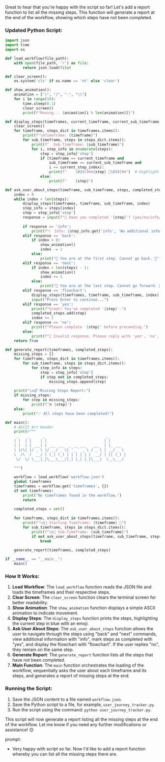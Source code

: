 Great to hear that you're happy with the script so far! Let's add a report function to list all the missing steps. This function will generate a report at the end of the workflow, showing which steps have not been completed.

### Updated Python Script:
```python
import json
import time
import os

def load_workflow(file_path):
    with open(file_path, 'r') as file:
        return json.load(file)

def clear_screen():
    os.system('cls' if os.name == 'nt' else 'clear')

def show_animation():
    animation = ["|", "/", "-", "\\"]
    for i in range(10):
        time.sleep(0.1)
        clear_screen()
        print(f"Moving... {animation[i % len(animation)]}")

def display_steps(timeframes, current_timeframe, current_sub_timeframe, current_step_index):
    clear_screen()
    for timeframe, steps_dict in timeframes.items():
        print(f"\nTimeframe: {timeframe}")
        for sub_timeframe, steps in steps_dict.items():
            print(f"  Sub-Timeframe: {sub_timeframe}")
            for i, step_info in enumerate(steps):
                step = step_info['step']
                if (timeframe == current_timeframe and 
                    sub_timeframe == current_sub_timeframe and 
                    i == current_step_index):
                    print(f"    \033[94m{step} 🌟\033[0m")  # Highlight current step in blue with emoji
                else:
                    print(f"    {step}")

def ask_user_about_steps(timeframe, sub_timeframe, steps, completed_steps):
    index = 0
    while index < len(steps):
        display_steps(timeframes, timeframe, sub_timeframe, index)
        step_info = steps[index]
        step = step_info['step']
        response = input(f"🌟 Have you completed '{step}'? (yes/no/info/back/next/flowchart): ").strip().lower()
        
        if response == 'info':
            print(f"ℹ️  Info: {step_info.get('info', 'No additional information available.')}")
        elif response == 'back':
            if index > 0:
                show_animation()
                index -= 1
            else:
                print("🚧 You are at the first step. Cannot go back. 🚧")
        elif response == 'next':
            if index < len(steps) - 1:
                show_animation()
                index += 1
            else:
                print("🚧 You are at the last step. Cannot go forward. 🚧")
        elif response == 'flowchart':
            display_steps(timeframes, timeframe, sub_timeframe, index)
            input("Press Enter to continue...")
        elif response == 'yes':
            print(f"Great! You've completed '{step}'.")
            completed_steps.add(step)
            index += 1
        elif response == 'no':
            print(f"Please complete '{step}' before proceeding.")
        else:
            print(f"🚧 Invalid response. Please reply with 'yes', 'no', 'info', 'back', 'next', or 'flowchart'. 🚧")
    return True

def generate_report(timeframes, completed_steps):
    missing_steps = []
    for timeframe, steps_dict in timeframes.items():
        for sub_timeframe, steps in steps_dict.items():
            for step_info in steps:
                step = step_info['step']
                if step not in completed_steps:
                    missing_steps.append(step)
    
    print("\n📋 Missing Steps Report:")
    if missing_steps:
        for step in missing_steps:
            print(f"❌ {step}")
    else:
        print("✅ All steps have been completed!")

def main():
    # ASCII Art Header
    print(r"""
     _    _      _                            _         
    | |  | |    | |                          | |        
    | |  | | ___| | ___ ___  _ __ ___   ___  | |_ ___   
    | |/\| |/ _ \ |/ __/ _ \| '_ ` _ \ / _ \ | __/ _ \  
    \  /\  /  __/ | (_| (_) | | | | | |  __/ | || (_) | 
     \/  \/ \___|_|\___\___/|_| |_| |_|\___|  \__\___/  
                                                      
    """)

    workflow = load_workflow('workflow.json')
    global timeframes
    timeframes = workflow.get('timeframes', {})
    if not timeframes:
        print("No timeframes found in the workflow.")
        return
    
    completed_steps = set()
    
    for timeframe, steps_dict in timeframes.items():
        print(f"\n🚀 Starting Timeframe: {timeframe} 🚀")
        for sub_timeframe, steps in steps_dict.items():
            print(f"\n📅 Sub-Timeframe: {sub_timeframe}")
            if not ask_user_about_steps(timeframe, sub_timeframe, steps, completed_steps):
                break
    
    generate_report(timeframes, completed_steps)

if __name__ == "__main__":
    main()
```

### How It Works:
1. **Load Workflow**: The `load_workflow` function reads the JSON file and loads the timeframes and their respective steps.
2. **Clear Screen**: The `clear_screen` function clears the terminal screen for better readability.
3. **Show Animation**: The `show_animation` function displays a simple ASCII animation to indicate movement.
4. **Display Steps**: The `display_steps` function prints the steps, highlighting the current step in blue with an emoji.
5. **Ask User About Steps**: The `ask_user_about_steps` function allows the user to navigate through the steps using "back" and "next" commands, view additional information with "info", mark steps as completed with "yes", and display the flowchart with "flowchart". If the user replies "no", they remain on the same step.
6. **Generate Report**: The `generate_report` function lists all the steps that have not been completed.
7. **Main Function**: The `main` function orchestrates the loading of the workflow, sequentially asks the user about each timeframe and its steps, and generates a report of missing steps at the end.

### Running the Script:
1. Save the JSON content to a file named `workflow.json`.
2. Save the Python script to a file, for example, `user_journey_tracker.py`.
3. Run the script using the command: `python user_journey_tracker.py`.

This script will now generate a report listing all the missing steps at the end of the workflow. Let me know if you need any further modifications or assistance! 😊



prompt:
- Very happy with script so far. Now I'd like to add a report function whereby you can list all the missing steps there are. 